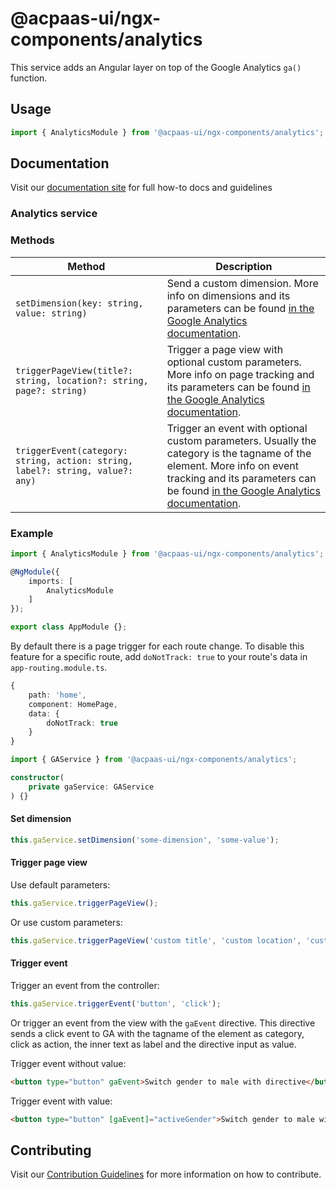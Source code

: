 # @acpaas-ui/ngx-components/analytics

This service adds an Angular layer on top of the Google Analytics `ga()` function.

## Usage

```typescript
import { AnalyticsModule } from '@acpaas-ui/ngx-components/analytics';
```

## Documentation

Visit our [documentation site](https://acpaas-ui.digipolis.be/) for full how-to docs and guidelines

### Analytics service

### Methods

| Method         | Description |
| -----------    | -------------------------- |
| `setDimension(key: string, value: string)` | Send a custom dimension. More info on dimensions and its parameters can be found [in the Google Analytics documentation](https://developers.google.com/analytics/devguides/collection/analyticsjs/custom-dims-mets). |
| `triggerPageView(title?: string, location?: string, page?: string)` | Trigger a page view with optional custom parameters. More info on page tracking and its parameters can be found [in the Google Analytics documentation](https://developers.google.com/analytics/devguides/collection/analyticsjs/pages). |
| `triggerEvent(category: string, action: string, label?: string, value?: any)` | Trigger an event with optional custom parameters. Usually the category is the tagname of the element. More info on event tracking and its parameters can be found [in the Google Analytics documentation](https://developers.google.com/analytics/devguides/collection/analyticsjs/events). |

### Example

```typescript
import { AnalyticsModule } from '@acpaas-ui/ngx-components/analytics';

@NgModule({
    imports: [
        AnalyticsModule
    ]
});

export class AppModule {};
```

By default there is a page trigger for each route change. To disable this feature for a specific route, add `doNotTrack: true` to your route's data in `app-routing.module.ts`.

```typescript
{
    path: 'home',
    component: HomePage,
    data: {
        doNotTrack: true
    }
}
```

```typescript
import { GAService } from '@acpaas-ui/ngx-components/analytics';

constructor(
    private gaService: GAService
) {}
```

#### Set dimension

```typescript
this.gaService.setDimension('some-dimension', 'some-value');
```

#### Trigger page view

Use default parameters:

```typescript
this.gaService.triggerPageView();
```

Or use custom parameters:

```typescript
this.gaService.triggerPageView('custom title', 'custom location', 'custom page');
```

#### Trigger event

Trigger an event from the controller:

```typescript
this.gaService.triggerEvent('button', 'click');
```

Or trigger an event from the view with the `gaEvent` directive. This directive sends a click event to GA with the tagname of the element as category, click as action, the inner text as label and the directive input as value.

Trigger event without value:

```html
<button type="button" gaEvent>Switch gender to male with directive</button>
```

Trigger event with value:

```html
<button type="button" [gaEvent]="activeGender">Switch gender to male with directive</button>
```

## Contributing

Visit our [Contribution Guidelines](../../CONTRIBUTING.md) for more information on how to contribute.
